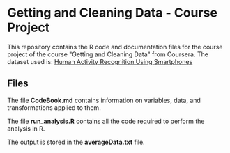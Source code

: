 # Getting and Cleaning Data - Course Project

This repository contains the R code and documentation files for the course project of the course "Getting and Cleaning Data" from Coursera. The dataset used is: [Human Activity Recognition Using Smartphones](https://d396qusza40orc.cloudfront.net/getdata%2Fprojectfiles%2FUCI%20HAR%20Dataset.zip) 

## Files

The file **CodeBook.md** contains information on variables, data, and transformations applied to them.

The file **run_analysis.R** contains all the code required to perform the analysis in R.

The output is stored in the **averageData.txt** file.
